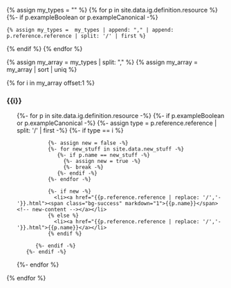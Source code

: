 {% assign my_types = "" %}
{% for p in site.data.ig.definition.resource %}
  {%- if p.exampleBoolean or p.exampleCanonical -%}

    {% assign my_types =  my_types | append: "," | append: p.reference.reference | split: '/' | first %}

  {% endif %}
{% endfor %}

{% assign my_array = my_types | split: "," %}
{% assign my_array = my_array | sort | uniq %}

{% for i in my_array offset:1 %}
### {{i}}
<ul>
  {%- for p in site.data.ig.definition.resource -%}
      {%- if p.exampleBoolean or p.exampleCanonical -%}
        {%- assign type =  p.reference.reference | split: '/' | first -%}
            {%- if type == i %}

              {%- assign new = false -%}
              {%- for new_stuff in site.data.new_stuff -%}
                 {%- if p.name == new_stuff -%}
                   {%- assign new = true -%}
                   {%- break -%}
                 {%- endif -%}
              {%- endfor -%}

              {%- if new -%}
                <li><a href="{{p.reference.reference | replace: '/','-'}}.html"><span class="bg-success" markdown="1">{{p.name}}</span><!-- new-content --></a></li>
              {% else %}
                <li><a href="{{p.reference.reference | replace: '/','-'}}.html">{{p.name}}</a></li>
              {% endif %}

          {%- endif -%}
       {%- endif -%}
   {%- endfor %}
</ul>
{% endfor %}
